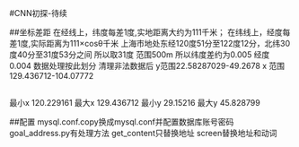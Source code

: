 #CNN初探-待续

##坐标差距
在经线上，纬度每差1度,实地距离大约为111千米；
在纬线上，经度每差1度,实际距离为111×cosθ千米
上海市地处东经120度51分至122度12分，北纬30度40分至31度53分之间
所以取31度 范围500m 所以纬度差约为0.005 经度 0.004
数据处理按此划分
清理非法数据后 y范围22.58287029-49.2678 x 范围 129.436712-104.07772
##
最小x 120.229161 最大x 129.436712
最小y 29.15216  最大y 45.828799

##配置
    mysql.conf.copy换成mysql.conf并配置数据库账号密码
    goal_address.py有处理方法
    get_content只替换地址
    screen替换地址和动词